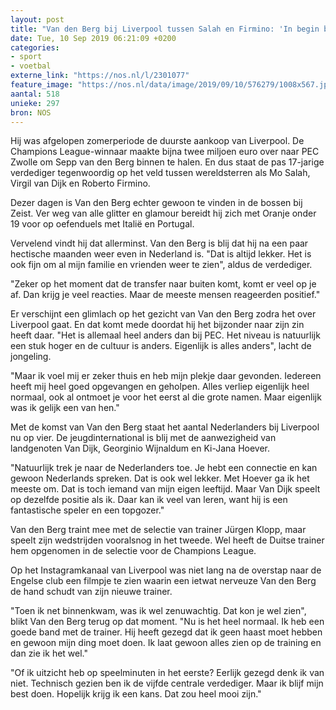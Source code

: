 ```yaml
---
layout: post
title: "Van den Berg bij Liverpool tussen Salah en Firmino: 'In begin best zenuwachtig'"
date: Tue, 10 Sep 2019 06:21:09 +0200
categories: 
- sport 
- voetbal 
externe_link: "https://nos.nl/l/2301077"
feature_image: "https://nos.nl/data/image/2019/09/10/576279/1008x567.jpg"
aantal: 518
unieke: 297
bron: NOS
---
```


<p>Hij was afgelopen zomerperiode de duurste aankoop van Liverpool. De Champions League-winnaar maakte bijna twee miljoen euro over naar PEC Zwolle om Sepp van den Berg binnen te halen. En dus staat de pas 17-jarige verdediger tegenwoordig op het veld tussen wereldsterren als Mo Salah, Virgil van Dijk en Roberto Firmino.</p>
<p>Dezer dagen is Van den Berg echter gewoon te vinden in de bossen bij Zeist. Ver weg van alle glitter en glamour bereidt hij zich met Oranje onder 19 voor op oefenduels met Italië en Portugal.</p>
<p>Vervelend vindt hij dat allerminst. Van den Berg is blij dat hij na een paar hectische maanden weer even in Nederland is. "Dat is altijd lekker. Het is ook fijn om al mijn familie en vrienden weer te zien", aldus de verdediger.</p>
<p>"Zeker op het moment dat de transfer naar buiten komt, komt er veel op je af. Dan krijg je veel reacties. Maar de meeste mensen reageerden positief."</p>
<p>Er verschijnt een glimlach op het gezicht van Van den Berg zodra het over Liverpool gaat. En dat komt mede doordat hij het bijzonder naar zijn zin heeft daar. "Het is allemaal heel anders dan bij PEC. Het niveau is natuurlijk een stuk hoger en de cultuur is anders. Eigenlijk is alles anders", lacht de jongeling.</p>
<p>"Maar ik voel mij er zeker thuis en heb mijn plekje daar gevonden. Iedereen heeft mij heel goed opgevangen en geholpen. Alles verliep eigenlijk heel normaal, ook al ontmoet je voor het eerst al die grote namen. Maar eigenlijk was ik gelijk een van hen."</p>
<p>Met de komst van Van den Berg staat het aantal Nederlanders bij Liverpool nu op vier. De jeugdinternational is blij met de aanwezigheid van landgenoten Van Dijk, Georginio Wijnaldum en Ki-Jana Hoever.</p>
<p>"Natuurlijk trek je naar de Nederlanders toe. Je hebt een connectie en kan gewoon Nederlands spreken. Dat is ook wel lekker. Met Hoever ga ik het meeste om. Dat is toch iemand van mijn eigen leeftijd. Maar Van Dijk speelt op dezelfde positie als ik. Daar kan ik veel van leren, want hij is een fantastische speler en een topgozer."</p>
<p>Van den Berg traint mee met de selectie van trainer Jürgen Klopp, maar speelt zijn wedstrijden vooralsnog in het tweede. Wel heeft de Duitse trainer hem opgenomen in de selectie voor de Champions League.</p>
<p>Op het Instagramkanaal van Liverpool was niet lang na de overstap naar de Engelse club een filmpje te zien waarin een ietwat nerveuze Van den Berg de hand schudt van zijn nieuwe trainer.</p>
<p>"Toen ik net binnenkwam, was ik wel zenuwachtig. Dat kon je wel zien", blikt Van den Berg terug op dat moment. "Nu is het heel normaal. Ik heb een goede band met de trainer. Hij heeft gezegd dat ik geen haast moet hebben en gewoon mijn ding moet doen. Ik laat gewoon alles zien op de training en dan zie ik het wel."</p>
<p>"Of ik uitzicht heb op speelminuten in het eerste? Eerlijk gezegd denk ik van niet. Technisch gezien ben ik de vijfde centrale verdediger. Maar ik blijf mijn best doen. Hopelijk krijg ik een kans. Dat zou heel mooi zijn."</p>
